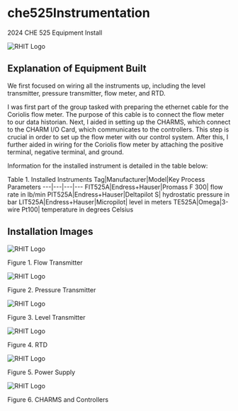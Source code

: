 # che525Instrumentation
2024 CHE 525 Equipment Install

![RHIT Logo](https://raw.githubusercontent.com/laurenjcoffey/che525Instrumentation/main/Rose-Hulman%20Logo.png)

## Explanation of Equipment Built
We first focused on wiring all the instruments up, including the level transmitter, pressure transmitter, flow meter, and RTD.

I was first part of the group tasked with preparing the ethernet cable for the Coriolis flow meter. The purpose of this cable is to connect the flow meter to our data historian. Next, I aided in setting up the CHARMS, which connect to the CHARM I/O Card, which communicates to the controllers. This step is crucial in order to set up the flow meter with our control system. After this, I further aided in wiring for the Coriolis flow meter by attaching the positive terminal, negative terminal, and ground.

Information for the installed instrument is detailed in the table below:

Table 1. Installed Instruments
Tag|Manufacturer|Model|Key Process Parameters
---|---|---|---
FIT525A|Endress+Hauser|Promass F 300| flow rate in lb/min 
PIT525A|Endress+Hauser|Deltapilot S| hydrostatic pressure in bar
LIT525A|Endress+Hauser|Micropilot| level in meters
TE525A|Omega|3-wire Pt100| temperature in degrees Celsius

## Installation Images

![RHIT Logo](https://raw.githubusercontent.com/laurenjcoffey/che525Instrumentation/main/Flow%20Transmitter.png)

Figure 1. Flow Transmitter


![RHIT Logo](https://raw.githubusercontent.com/laurenjcoffey/che525Instrumentation/main/Pressure%20Transmitter.png)

Figure 2. Pressure Transmitter


![RHIT Logo](https://raw.githubusercontent.com/laurenjcoffey/che525Instrumentation/main/Level%20Transmitter.png)

Figure 3. Level Transmitter


![RHIT Logo](https://raw.githubusercontent.com/laurenjcoffey/che525Instrumentation/main/RTD.png)

Figure 4. RTD


![RHIT Logo](https://raw.githubusercontent.com/laurenjcoffey/che525Instrumentation/main/Power%20Supply.png)

Figure 5. Power Supply


![RHIT Logo](https://raw.githubusercontent.com/laurenjcoffey/che525Instrumentation/main/CHARMS%20Controller.png)

Figure 6. CHARMS and Controllers

